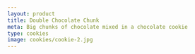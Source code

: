 ```yaml
---
layout: product
title: Double Chocolate Chunk
meta: Big chunks of chocolate mixed in a chocolate cookie
type: cookies
image: cookies/cookie-2.jpg
---
```


